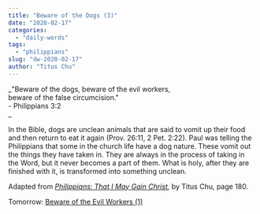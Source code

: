 ```yaml
---
title: "Beware of the Dogs (3)"
date: "2020-02-17"
categories: 
  - "daily-words"
tags: 
  - "philippians"
slug: "dw-2020-02-17"
author: "Titus Chu"
---
```


_"Beware of the dogs, beware of the evil workers,  
beware of the false circumcision."  
\- Philippians 3:2  
_

In the Bible, dogs are unclean animals that are said to vomit up their food and then return to eat it again (Prov. 26:11, 2 Pet. 2:22). Paul was telling the Philippians that some in the church life have a dog nature. These vomit out the things they have taken in. They are always in the process of taking in the Word, but it never becomes a part of them. What is holy, after they are finished with it, is transformed into something unclean.

Adapted from _[Philippians: That I May Gain Christ](/book-philippians "Go to the listing for this book."),_ by Titus Chu, page 180.

Tomorrow: [Beware of the Evil Workers (1)](/dw-2020-02-18)
